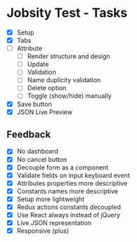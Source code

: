 # Jobsity Test - Tasks

- [x] Setup
- [x] Tabs
- [ ] Attribute
    - [ ] Render structure and design
    - [ ] Update
    - [ ] Validation
    - [ ] Name duplicity validation
    - [ ] Delete option
    - [ ] Toggle (show/hide) manually
- [x] Save button
- [x] JSON Live Preview

## Feedback

- [x] No dashboard
- [x] No cancel button
- [x] Decouple form as a component
- [x] Validate fields on input keyboard event
- [x] Attributes properties more descriptive
- [x] Constants names more descriptive
- [x] Setup more lightweight
- [x] Redux actions constants decoupled
- [x] Use React always instead of jQuery
- [x] Live JSON representation
- [x] Responsive (plus)
